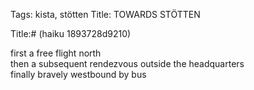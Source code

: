 Tags: kista, stötten
Title: TOWARDS STÖTTEN
  
Title:# (haiku 1893728d9210)  
  
first a free flight north  
then a subsequent rendezvous outside the headquarters  
finally bravely westbound by bus  
